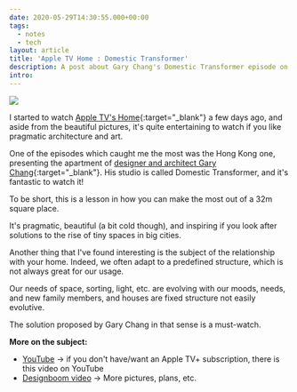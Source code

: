 ```yaml
---
date: 2020-05-29T14:30:55.000+00:00
tags:
  - notes
  - tech
layout: article
title: 'Apple TV Home : Domestic Transformer'
description: A post about Gary Chang's Domestic Transformer episode on Apple TV
intro:
---
```

![](https://i.pinimg.com/originals/e1/96/ef/e196efc5095e5498d0619524f2f97fea.jpg)

I started to watch [Apple TV's Home](https://tv.apple.com/us/show/home/umc.cmc.5xjrgoblr5l5i1ypamtayuhe9){:target="_blank"} a few days ago, and aside from the beautiful pictures, it's quite entertaining to watch if you like pragmatic architecture and art.

One of the episodes which caught me the most was the Hong Kong one, presenting the apartment of [designer and architect Gary Chang](https://en.wikipedia.org/wiki/Gary_Chang_(architect)){:target="_blank"}. His studio is called Domestic Transformer, and it's fantastic to watch it!

To be short, this is a lesson in how you can make the most out of a 32m square place.

It's pragmatic, beautiful (a bit cold though), and inspiring if you look after solutions to the rise of tiny spaces in big cities.

Another thing that I've found interesting is the subject of the relationship with your home. Indeed, we often adapt to a predefined structure, which is not always great for our usage.

Our needs of space, sorting, light, etc. are evolving with our moods, needs, and new family members, and houses are fixed structure not easily evolutive.

The solution proposed by Gary Chang in that sense is a must-watch.

**More on the subject:**

* [YouTube](https://youtu.be/WB2-2j9e4co "https://youtu.be/WB2-2j9e4co") -> if you don't have/want an Apple TV+ subscription, there is this video on YouTube
* [Designboom video](https://www.designboom.com/architecture/gary-chang-on-urbanism-and-his-metamorphic-apartment/ "https://www.designboom.com/architecture/gary-chang-on-urbanism-and-his-metamorphic-apartment/") -> More pictures, plans, etc.
